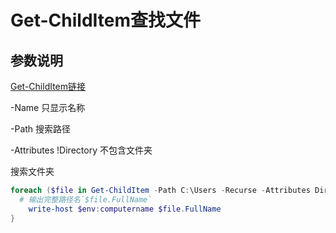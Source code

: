 # Get-ChildItem查找文件

## 参数说明

[Get-ChildItem链接](https://docs.microsoft.com/en-us/powershell/module/microsoft.powershell.management/get-childitem?view=powershell-6)



-Name 只显示名称

-Path 搜索路径

-Attributes !Directory 不包含文件夹



搜索文件夹

```powershell
foreach ($file in Get-ChildItem -Path C:\Users -Recurse -Attributes Directory -Filter "*试题*"){
  # 输出完整路径名`$file.FullName`
	write-host $env:computername $file.FullName
}
```
